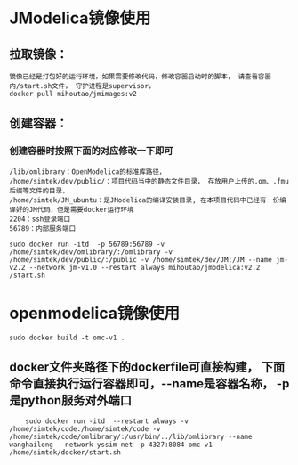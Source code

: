 # JModelica镜像使用
## 拉取镜像：
    镜像已经是打包好的运行环境，如果需要修改代码，修改容器启动时的脚本， 请查看容器内/start.sh文件， 守护进程是supervisor，
    docker pull mihoutao/jmimages:v2

## 创建容器：
### 创建容器时按照下面的对应修改一下即可
    /lib/omlibrary：OpenModelica的标准库路径，
    /home/simtek/dev/public/：项目代码当中的静态文件目录， 存放用户上传的.om、.fmu后缀等文件的目录，
    /home/simtek/JM_ubuntu：是JModelica的编译安装目录, 在本项目代码中已经有一份编译好的JM代码，但是需要docker运行环境
    2204：ssh登录端口
    56789：内部服务端口

    sudo docker run -itd  -p 56789:56789 -v /home/simtek/dev/omlibrary/:/omlibrary -v /home/simtek/dev/public/:/public -v /home/simtek/dev/JM:/JM --name jm-v2.2 --network jm-v1.0 --restart always mihoutao/jmodelica:v2.2 /start.sh




# openmodelica镜像使用
    sudo docker build -t omc-v1 .
## docker文件夹路径下的dockerfile可直接构建， 下面命令直接执行运行容器即可，--name是容器名称， -p是python服务对外端口
        sudo docker run -itd  --restart always -v /home/simtek/code:/home/simtek/code -v /home/simtek/code/omlibrary/:/usr/bin/../lib/omlibrary --name wanghailong --network yssim-net -p 4327:8084 omc-v1 /home/simtek/docker/start.sh

